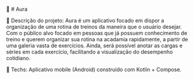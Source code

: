🪬 # Aura

📑 Descrição do projeto:
Aura é um aplicativo focado em dispor a organização de uma rotina de treinos da maneira que o usuário desejar. Com o público alvo focado em pessoas que já possuem conhecimento de treino e querem organizar sua rotina na acadamia rapidamente, a partir de uma galeria vasta de exercícios. Ainda, será possível anotar as cargas e séries em cada exercício, facilitando a visualização do desempenho cotidiano. 

📱 Techs: 
Aplicativo mobile (Android) construído com Kotlin + Compose. 
